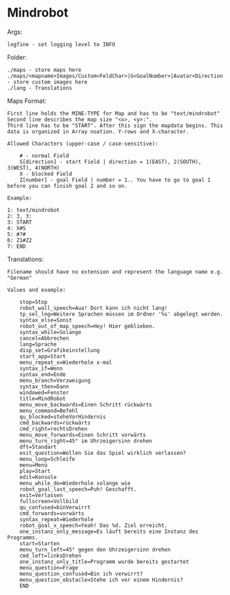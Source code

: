 Mindrobot
=========

Args:

	logfine - set logging level to INFO

Folder:

	./maps - store maps here
	./maps/<mapname>Images/Custom<FeldChar>|G<GoalNumber>|Avatar<Direction|Any> - store custom images here
	./lang - Translations

Maps Format:

	First line holds the MINE-TYPE for Map and has to be "text/mindrobot"
	Second line describes the map size "<x>, <y>:".
	Third line has to be "START". After this sign the mapdata begins. This data is organized in Array noation. Y-rows and X-character.
	
	Allowed Characters (upper-case / case-sensitive):
		
		# - normal Field
		S[direction] - start Field | direction = 1(EAST), 2(SOUTH), 3(WEST), 4(NORTH)
		X - blocked Field
		Z[number] - goal Field | number = 1.. You have to go to goal 1 before you can finish goal 2 and so on.
	
	Example:
	
	1: text/mindrobot
	2: 3, 3:
	3: START
	4: X#S
	5: #?#
	6: Z1#Z2
	7: END
	
Translations:
	
	Filename should have no extension and represent the language name e.g. "German"
	
	Values and example:
	
		stop=Stop
		robot_wall_speech=Aua! Dort kann ich nicht lang!
		tp_sel_lng=Weitere Sprachen müssen im Ordner '%s' abgelegt werden.
		syntax_else=Sonst
		robot_out_of_map_speech=Hey! Hier geblieben.
		syntax_while=Solange
		cancel=Abbrechen
		lang=Sprache
		disp_set=Grafikeinstellung
		start_app=Start
		menu_repeat_x=Wiederhole x-mal
		syntax_if=Wenn
		syntax_end=Ende
		menu_branch=Verzweigung
		syntax_then=Dann
		windowed=Fenster
		title=MindRobot
		menu_move_backwards=Einen Schritt rückwärts
		menu_command=Befehl
		qu_blocked=steheVorHindernis
		cmd_backwards=rückwärts
		cmd_right=rechtsDrehen
		menu_move_forwards=Einen Schritt vorwärts
		menu_turn_right=45° im Uhrzeigersinn drehen
		dft=Standart
		exit_question=Wollen Sie das Spiel wirklich verlassen?
		menu_loop=Schleife
		menu=Menü
		play=Start
		edit=Konsole
		menu_while_do=Wiederhole solange wie
		robot_goal_last_speech=Puh! Geschafft.
		exit=Verlassen
		fullscreen=Vollbild
		qu_confused=binVerwirrt
		cmd_forwards=vorwärts
		syntax_repeat=Wiederhole
		robot_goal_x_speech=Yeah! Das %d. Ziel erreicht.
		one_instanz_only_message=Es läuft bereits eine Instanz des Programms.
		start=Starten
		menu_turn_left=45° gegen den Uhrzeigersinn drehen
		cmd_left=linksDrehen
		one_instanz_only_title=Programm wurde bereits gestartet
		menu_question=Frage
		menu_question_confused=Bin ich verwirrt?
		menu_question_obstacle=Stehe ich vor einem Hindernis?
		END